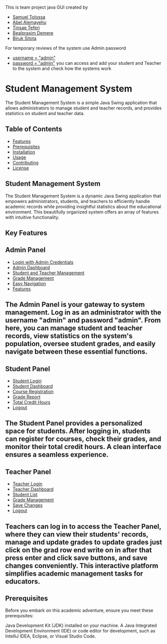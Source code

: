 This is team project java GUI created by
- [Samuel Tolossa ](https://github.com/tolossamuel) 
- [Abel Alemayehu](UGR/25383/14)
- [Tinsae Teferi](https://github.com/tinsae316)
- [Bealprasim Demere](https://github.com/prasimbaal)
- [Biruk Sitota](https://github.com/BileyX)

For temporary reviews of the system use Admin password 
- [username = "admin"](username)
- [password = "admin"](password)
you can access and add your student and Teacher to the system and check how the systems work

# Student Management System

The Student Management System is a simple Java Swing application that allows administrators to manage student and teacher records, and provides statistics on student and teacher data.

## Table of Contents

- [Features](#features)
- [Prerequisites](#prerequisites)
- [Installation](#installation)
- [Usage](#usage)
- [Contributing](#contributing)
- [License](#license)

## Student Management System
The Student Management System is a dynamic Java Swing application that empowers administrators, students, and teachers to efficiently handle academic records while providing insightful statistics about the educational environment. This beautifully organized system offers an array of features with intuitive functionality.

## Key Features
## Admin Panel
- [Login with Admin Credentials](StudentManagements.java)
- [Admin Dashboard](#features)
- [Student and Teacher Management](#features)
- [Grade Management](#features)
- [Easy Navigation](#features)
- [Features](#features)
## The Admin Panel is your gateway to system management. Log in as an administrator with the username "admin" and password "admin". From here, you can manage student and teacher records, view statistics on the system's population, oversee student grades, and easily navigate between these essential functions.

## Student Panel

- [Student Login](StudentManagements.java)
- [Student Dashboard](#features)
- [Course Registration ](#features)
- [Grade Report ](#features)
- [Total Credit Hours ](#features)
- [Logout ](#features)
## The Student Panel provides a personalized space for students. After logging in, students can register for courses, check their grades, and monitor their total credit hours. A clean interface ensures a seamless experience.

## Teacher Panel

- [Teacher Login](StudentManagements.java)
- [Teacher Dashboard](#features)
- [Student List](#features)
- [Grade Management](#features)
- [Save Changes](#features)
- [Logout](#features)
## Teachers can log in to access the Teacher Panel, where they can view their students' records, manage and update grades to update grades just click on the grad row end write on in after that press enter and click save buttons, and save changes conveniently. This interactive platform simplifies academic management tasks for educators.

## Prerequisites
Before you embark on this academic adventure, ensure you meet these prerequisites:

Java Development Kit (JDK) installed on your machine.
A Java Integrated Development Environment (IDE) or code editor for development, such as IntelliJ IDEA, Eclipse, or Visual Studio Code.
